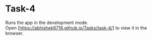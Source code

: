 # Task-4
Runs the app in the development mode.<br />
Open [https://abhishek6716.github.io/Tasks/task-4/] to view it in the browser.